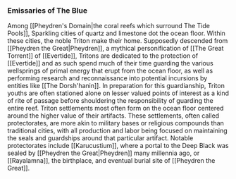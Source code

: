 ### Emissaries of The Blue

Among [[Pheydren's Domain|the coral reefs which surround The Tide Pools]], Sparkling cities of quartz and limestone dot the ocean floor. Within these cities, the noble Triton make their home. Supposedly descended from [[Pheydren the Great|Pheydren]], a mythical personification of [[The Great Torrent]] of [[Evertide]], Tritons are dedicated to the protection of [[Evertide]] and as such spend much of their time guarding the various wellsprings of primal energy that erupt from the ocean floor, as well as performing research and reconnaissance into potential incursions by entities like [[The Dorsh'hanin]]. In preparation for this guardianship, Triton youths are often stationed alone on lesser valued points of interest as a kind of rite of passage before shouldering the responsibility of guarding the entire reef. Triton settlements most often form on the ocean floor centered around the higher value of their artifacts. These settlements, often called protectorates, are more akin to military bases or religious compounds than traditional cities, with all production and labor being focused on maintaining the seals and guardships around that particular artifact. Notable protectorates include [[Karucustium]], where a portal to the Deep Black was sealed by [[Pheydren the Great|Pheydren]] many millennia ago, or [[Rayalamna]], the birthplace, and eventual burial site of [[Pheydren the Great]].